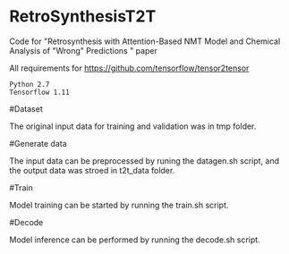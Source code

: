 # RetroSynthesisT2T

Code for "Retrosynthesis with Attention-Based NMT Model and Chemical Analysis of "Wrong" Predictions " paper

All requirements for https://github.com/tensorflow/tensor2tensor

    Python 2.7
    Tensorflow 1.11

#Dataset

The original input data for training and validation was in tmp folder. 

#Generate data

The input data can be preprocessed by runing the datagen.sh script, and the output data was stroed in t2t_data folder.

#Train

Model training can be started by running the train.sh script.

#Decode

Model inference can be performed by running the decode.sh script.



